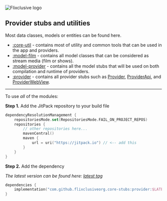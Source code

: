 ![Flixclusive logo](https://i.imgur.com/tizcKbi.png)

## Provider stubs and utilities

Most data classes, models or entities can be found here.

- [:core-util](./core-util) - contains most of utility and common tools that can be used in the app and providers. 
- [:model-film](./model-film) - contains all model classes that can be considered as stream media (film or shows).
- [:model-provider](./model-provider) - contains all the model stubs that will be used on both compilation and runtime of providers.
- [:provider](./provider) - contains all provider stubs such as [Provider](./provider/src/main/kotlin/com/flixclusive/provider/Provider.kt), [ProviderApi](./provider/src/main/kotlin/com/flixclusive/provider/ProviderApi.kt), and [ProviderWebView](./provider/src/main/kotlin/com/flixclusive/provider/webview/ProviderWebView.kt).

---

To use _all_ of the modules:

**Step 1.** Add the JitPack repository to your build file
```kotlin
dependencyResolutionManagement {
    repositoriesMode.set(RepositoriesMode.FAIL_ON_PROJECT_REPOS)
    repositories {
        // other repositories here...
        mavenCentral()
        maven {
            url = uri("https://jitpack.io") // <-- add this
        }
    }
}
```

**Step 2.** Add the dependency

_The latest version can be found here: [latest tag](https://github.com/flixclusiveorg/core-stubs/releases/latest)_
```kotlin
dependencies {
    implementation("com.github.flixclusiveorg.core-stubs:provider:$LATEST_CORE_STUBS_VERSION")
}
```